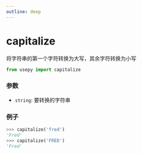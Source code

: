 ```yaml
---
outline: deep
---
```


# capitalize
将字符串的第一个字符转换为大写，其余字符转换为小写

```python
from usepy import capitalize
```

### 参数

- `string`: 要转换的字符串

### 例子

```python
>>> capitalize('fred')
'Fred'
>>> capitalize('FRED')
'Fred'
```
